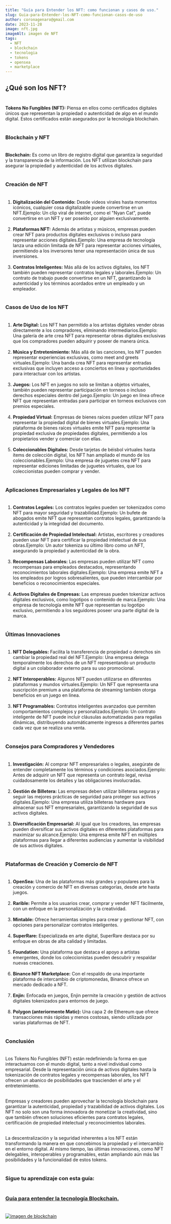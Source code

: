 ```yaml
---
title: "Guía para Entender los NFT: como funcionan y casos de uso."
slug: Guia-para-Entender-los-NFT-como-funcionan-casos-de-uso
author: coronagenaro@gmail.com
date: 2023-11-28
image: nft.jpg
imageAlt: imagen de NFT
tags:
  - NFT
  - blockchain
  - tecnologia
  - tokens
  - opensea
  - marketplace
---
```

## **¿Qué son los NFT?**<br/><br/>

**Tokens No Fungibles (NFT):** Piensa en ellos como certificados digitales únicos que representan la propiedad o autenticidad de algo en el mundo digital. Estos certificados están asegurados por la tecnología blockchain.<br/><br/>

### **Blockchain y NFT**<br/><br/>

**Blockchain:** Es como un libro de registro digital que garantiza la seguridad y la transparencia de la información. Los NFT utilizan blockchain para asegurar la propiedad y autenticidad de los activos digitales.<br/><br/>

### **Creación de NFT**<br/><br/>

1. **Digitalización del Contenido:** Desde videos virales hasta momentos icónicos, cualquier cosa digitalizable puede convertirse en un NFT.Ejemplo: Un clip viral de internet, como el "Nyan Cat", puede convertirse en un NFT y ser poseído por alguien exclusivamente.<br/><br/>
2. **Plataformas NFT:** Además de artistas y músicos, empresas pueden crear NFT para productos digitales exclusivos o incluso para representar acciones digitales.Ejemplo: Una empresa de tecnología lanza una edición limitada de NFT para representar acciones virtuales, permitiendo a los inversores tener una representación única de sus inversiones.<br/><br/>
3. **Contratos Inteligentes:** Más allá de los activos digitales, los NFT también pueden representar contratos legales y laborales.Ejemplo: Un contrato de trabajo puede convertirse en un NFT, garantizando la autenticidad y los términos acordados entre un empleado y un empleador.<br/><br/>

### **Casos de Uso de los NFT**<br/><br/>

1. **Arte Digital:** Los NFT han permitido a los artistas digitales vender obras directamente a los compradores, eliminando intermediarios.Ejemplo: Una galería de arte crea NFT para representar obras digitales exclusivas que los compradores pueden adquirir y poseer de manera única.<br/><br/>
2. **Música y Entretenimiento:** Más allá de las canciones, los NFT pueden representar experiencias exclusivas, como meet and greets virtuales.Ejemplo: Una banda crea NFT para representar entradas exclusivas que incluyen acceso a conciertos en línea y oportunidades para interactuar con los artistas.<br/><br/>
3. **Juegos:** Los NFT en juegos no solo se limitan a objetos virtuales, también pueden representar participación en torneos o incluso derechos especiales dentro del juego.Ejemplo: Un juego en línea ofrece NFT que representan entradas para participar en torneos exclusivos con premios especiales.<br/><br/>
4. **Propiedad Virtual:** Empresas de bienes raíces pueden utilizar NFT para representar la propiedad digital de bienes virtuales.Ejemplo: Una plataforma de bienes raíces virtuales emite NFT para representar la propiedad exclusiva de propiedades digitales, permitiendo a los propietarios vender y comerciar con ellas.<br/><br/>
5. **Coleccionables Digitales:** Desde tarjetas de béisbol virtuales hasta ítems de colección digital, los NFT han ampliado el mundo de los coleccionables.Ejemplo: Una empresa de juguetes crea NFT para representar ediciones limitadas de juguetes virtuales, que los coleccionistas pueden comprar y vender.<br/><br/>

### **Aplicaciones Empresariales y Legales de los NFT**<br/><br/>

1. **Contratos Legales:** Los contratos legales pueden ser tokenizados como NFT para mayor seguridad y trazabilidad.Ejemplo: Un bufete de abogados emite NFT que representan contratos legales, garantizando la autenticidad y la integridad del documento.<br/><br/>
2. **Certificación de Propiedad Intelectual:** Artistas, escritores y creadores pueden usar NFT para certificar la propiedad intelectual de sus obras.Ejemplo: Un autor tokeniza su último libro como un NFT, asegurando la propiedad y autenticidad de la obra.<br/><br/>
3. **Recompensas Laborales:** Las empresas pueden utilizar NFT como recompensas para empleados destacados, representando reconocimientos laborales digitales.Ejemplo: Una empresa emite NFT a los empleados por logros sobresalientes, que pueden intercambiar por beneficios o reconocimientos especiales.<br/><br/>
4. **Activos Digitales de Empresas:** Las empresas pueden tokenizar activos digitales exclusivos, como logotipos o contenido de marca.Ejemplo: Una empresa de tecnología emite NFT que representan su logotipo exclusivo, permitiendo a los seguidores poseer una parte digital de la marca.<br/><br/>

### **Últimas Innovaciones**<br/><br/>

1. **NFT Delegables:** Facilita la transferencia de propiedad o derechos sin cambiar la propiedad real del NFT.Ejemplo: Una empresa delega temporalmente los derechos de un NFT representando un producto digital a un colaborador externo para su uso promocional.<br/><br/>
2. **NFT Interoperables:** Algunos NFT pueden utilizarse en diferentes plataformas y mundos virtuales.Ejemplo: Un NFT que representa una suscripción premium a una plataforma de streaming también otorga beneficios en un juego en línea.<br/><br/>
3. **NFT Programables:** Contratos inteligentes avanzados que permiten comportamientos complejos y personalizados.Ejemplo: Un contrato inteligente de NFT puede incluir cláusulas automatizadas para regalías dinámicas, distribuyendo automáticamente ingresos a diferentes partes cada vez que se realiza una venta.<br/><br/>

### **Consejos para Compradores y Vendedores**<br/><br/>

1. **Investigación:** Al comprar NFT empresariales o legales, asegúrate de entender completamente los términos y condiciones asociados.Ejemplo: Antes de adquirir un NFT que representa un contrato legal, revisa cuidadosamente los detalles y las obligaciones involucradas.<br/><br/>
2. **Gestión de Billetera:** Las empresas deben utilizar billeteras seguras y seguir las mejores prácticas de seguridad para proteger sus activos digitales.Ejemplo: Una empresa utiliza billeteras hardware para almacenar sus NFT empresariales, garantizando la seguridad de sus activos digitales.<br/><br/>
3. **Diversificación Empresarial:** Al igual que los creadores, las empresas pueden diversificar sus activos digitales en diferentes plataformas para maximizar su alcance.Ejemplo: Una empresa emite NFT en múltiples plataformas para llegar a diferentes audiencias y aumentar la visibilidad de sus activos digitales.<br/><br/>

### **Plataformas de Creación y Comercio de NFT**<br/><br/>

1. **OpenSea:** Una de las plataformas más grandes y populares para la creación y comercio de NFT en diversas categorías, desde arte hasta juegos.<br/><br/>
2. **Rarible:** Permite a los usuarios crear, comprar y vender NFT fácilmente, con un enfoque en la personalización y la creatividad.<br/><br/>
3. **Mintable:** Ofrece herramientas simples para crear y gestionar NFT, con opciones para personalizar contratos inteligentes.<br/><br/>
4. **SuperRare:** Especializada en arte digital, SuperRare destaca por su enfoque en obras de alta calidad y limitadas.<br/><br/>
5. **Foundation:** Una plataforma que destaca el apoyo a artistas emergentes, donde los coleccionistas pueden descubrir y respaldar nuevas creaciones.<br/><br/>
6. **Binance NFT Marketplace:** Con el respaldo de una importante plataforma de intercambio de criptomonedas, Binance ofrece un mercado dedicado a NFT.<br/><br/>
7. **Enjin:** Enfocada en juegos, Enjin permite la creación y gestión de activos digitales tokenizados para entornos de juego.<br/><br/>
8. **Polygon (anteriormente Matic):** Una capa 2 de Ethereum que ofrece transacciones más rápidas y menos costosas, siendo utilizada por varias plataformas de NFT.<br/><br/>

### **Conclusión**<br/><br/>

Los Tokens No Fungibles (NFT) están redefiniendo la forma en que interactuamos con el mundo digital, tanto a nivel individual como empresarial. Desde la representación única de activos digitales hasta la tokenización de contratos legales y recompensas laborales, los NFT ofrecen un abanico de posibilidades que trascienden el arte y el entretenimiento.<br/><br/>

Empresas y creadores pueden aprovechar la tecnología blockchain para garantizar la autenticidad, propiedad y trazabilidad de activos digitales. Los NFT no solo son una forma innovadora de monetizar la creatividad, sino que también ofrecen soluciones eficientes para contratos legales, certificación de propiedad intelectual y reconocimientos laborales.<br/><br/>

La descentralización y la seguridad inherentes a los NFT están transformando la manera en que concebimos la propiedad y el intercambio en el entorno digital. Al mismo tiempo, las últimas innovaciones, como NFT delegables, interoperables y programables, están ampliando aún más las posibilidades y la funcionalidad de estos tokens.<br/><br/>

### **Sigue tu aprendizaje con esta guía:**<br/><br/>

### [Guía para entender la tecnología Blockchain.](https://oasisfinanciero.com/blog/2023-11-23/guia-para-entender-la-tecnologia-blockchain/)<br/><br/>

[![imagen de blockchain](blockchain-imagen.png "Guía para entender la tecnología Blockchain.")](https://oasisfinanciero.com/blog/2023-11-23/guia-para-entender-la-tecnologia-blockchain/)

<!--EndFragment-->